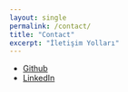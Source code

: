 ```yaml
---
layout: single
permalink: /contact/
title: "Contact"
excerpt: "İletişim Yolları"
---
```


* [Github](https://github.com/nezihesozen)
* [LinkedIn](https://linkedin.com/in/nezihesozen)
